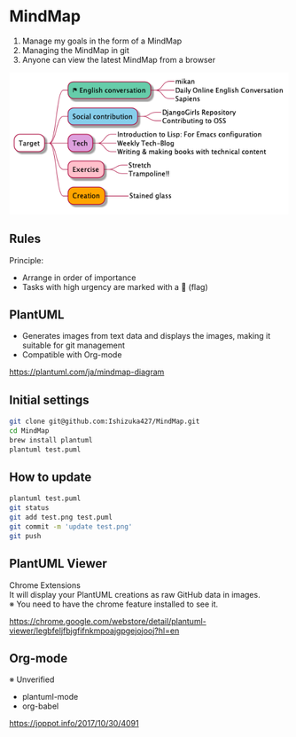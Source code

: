 # MindMap
1. Manage my goals in the form of a MindMap
2. Managing the MindMap in git
3. Anyone can view the latest MindMap from a browser

![](test.png)

## Rules
Principle:  
- Arrange in order of importance
- Tasks with high urgency are marked with a 🏁 (flag)

## PlantUML
- Generates images from text data and displays the images, making it suitable for git management
- Compatible with Org-mode

https://plantuml.com/ja/mindmap-diagram

## Initial settings
```sh
git clone git@github.com:Ishizuka427/MindMap.git
cd MindMap
brew install plantuml
plantuml test.puml
```

## How to update
```sh
plantuml test.puml
git status
git add test.png test.puml
git commit -m 'update test.png'
git push
```

## PlantUML Viewer
Chrome Extensions  
It will display your PlantUML creations as raw GitHub data in images.  
※ You need to have the chrome feature installed to see it.

https://chrome.google.com/webstore/detail/plantuml-viewer/legbfeljfbjgfifnkmpoajgpgejojooj?hl=en

## Org-mode
※ Unverified
- plantuml-mode
- org-babel

https://joppot.info/2017/10/30/4091

